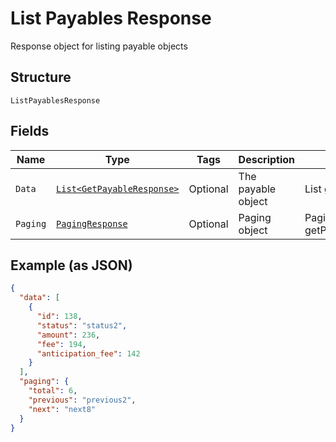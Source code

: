
# List Payables Response

Response object for listing payable objects

## Structure

`ListPayablesResponse`

## Fields

| Name | Type | Tags | Description | Getter | Setter |
|  --- | --- | --- | --- | --- | --- |
| `Data` | [`List<GetPayableResponse>`](../../doc/models/get-payable-response.md) | Optional | The payable object | List<GetPayableResponse> getData() | setData(List<GetPayableResponse> data) |
| `Paging` | [`PagingResponse`](../../doc/models/paging-response.md) | Optional | Paging object | PagingResponse getPaging() | setPaging(PagingResponse paging) |

## Example (as JSON)

```json
{
  "data": [
    {
      "id": 138,
      "status": "status2",
      "amount": 236,
      "fee": 194,
      "anticipation_fee": 142
    }
  ],
  "paging": {
    "total": 6,
    "previous": "previous2",
    "next": "next8"
  }
}
```

